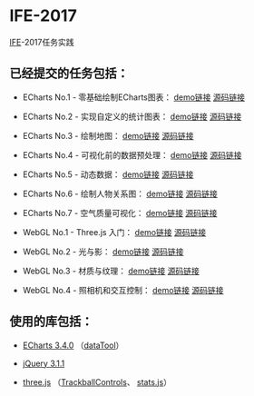 # IFE-2017

[IFE](http://ife.baidu.com/)-2017任务实践

## 已经提交的任务包括：

*   ECharts No.1 - 零基础绘制ECharts图表：
    [demo链接](https://littlecrabxxy.github.io/IFE-2017/echarts-1/echarts-1.html)
    [源码链接](https://github.com/LittleCrabXXY/IFE-2017/tree/master/echarts-1)

*   ECharts No.2 - 实现自定义的统计图表：
    [demo链接](https://littlecrabxxy.github.io/IFE-2017/echarts-2/echarts-2.html)
    [源码链接](https://github.com/LittleCrabXXY/IFE-2017/tree/master/echarts-2)

*   ECharts No.3 - 绘制地图：
    [demo链接](https://littlecrabxxy.github.io/IFE-2017/echarts-3/echarts-3.html)
    [源码链接](https://github.com/LittleCrabXXY/IFE-2017/tree/master/echarts-3)

*   ECharts No.4 - 可视化前的数据预处理：
    [demo链接](https://littlecrabxxy.github.io/IFE-2017/echarts-4/echarts-4.html)
    [源码链接](https://github.com/LittleCrabXXY/IFE-2017/tree/master/echarts-4)

*   ECharts No.5 - 动态数据：
    [demo链接](https://littlecrabxxy.github.io/IFE-2017/echarts-5/echarts-5.html)
    [源码链接](https://github.com/LittleCrabXXY/IFE-2017/tree/master/echarts-5)

*   ECharts No.6 - 绘制人物关系图：
    [demo链接](https://littlecrabxxy.github.io/IFE-2017/echarts-6/echarts-6.html)
    [源码链接](https://github.com/LittleCrabXXY/IFE-2017/tree/master/echarts-6)

*   ECharts No.7 - 空气质量可视化：
    [demo链接](https://littlecrabxxy.github.io/IFE-2017/echarts-7/echarts-7.html)
    [源码链接](https://github.com/LittleCrabXXY/IFE-2017/tree/master/echarts-7)

*   WebGL No.1 - Three.js 入门：
    [demo链接](https://littlecrabxxy.github.io/IFE-2017/webgl-1/webgl-1.html)
    [源码链接](https://github.com/LittleCrabXXY/IFE-2017/tree/master/webgl-1)

*   WebGL No.2 - 光与影：
    [demo链接](https://littlecrabxxy.github.io/IFE-2017/webgl-2/webgl-2.html)
    [源码链接](https://github.com/LittleCrabXXY/IFE-2017/tree/master/webgl-2)

*   WebGL No.3 - 材质与纹理：
    [demo链接](https://littlecrabxxy.github.io/IFE-2017/webgl-3/webgl-3.html)
    [源码链接](https://github.com/LittleCrabXXY/IFE-2017/tree/master/webgl-3)

*   WebGL No.4 - 照相机和交互控制：
    [demo链接](https://littlecrabxxy.github.io/IFE-2017/webgl-4/webgl-4.html)
    [源码链接](https://github.com/LittleCrabXXY/IFE-2017/tree/master/webgl-4)

## 使用的库包括：

*   [ECharts 3.4.0](http://echarts.baidu.com/download.html)
    （[dataTool](https://github.com/ecomfe/echarts/blob/master/dist/extension/dataTool.min.js)）

*   [jQuery 3.1.1](http://jquery.com/download/)

*   [three.js](https://github.com/mrdoob/three.js/blob/dev/build/three.min.js)
    （[TrackballControls](https://github.com/mrdoob/three.js/blob/master/examples/js/controls/TrackballControls.js)、
    [stats.js](https://github.com/mrdoob/stats.js/blob/master/build/stats.min.js)）